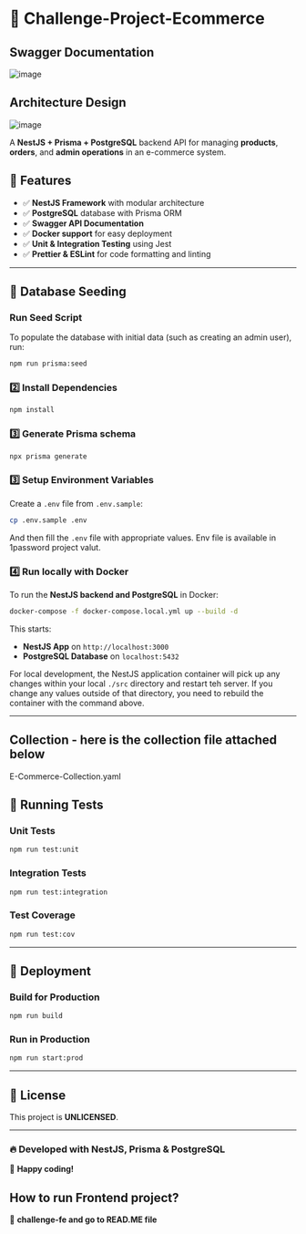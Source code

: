 # 🚀 Challenge-Project-Ecommerce

## Swagger Documentation
![image](https://github.com/user-attachments/assets/d2f0df74-9fc2-4492-a02a-7e1bdd5b5041)

## Architecture Design
![image](https://github.com/user-attachments/assets/76ac4f40-2d0a-47da-a9cb-064794f64253)


A **NestJS + Prisma + PostgreSQL** backend API for managing **products**, **orders**, and **admin operations** in an e-commerce system.

## 📌 Features
- ✅ **NestJS Framework** with modular architecture
- ✅ **PostgreSQL** database with Prisma ORM
- ✅ **Swagger API Documentation**
- ✅ **Docker support** for easy deployment
- ✅ **Unit & Integration Testing** using Jest
- ✅ **Prettier & ESLint** for code formatting and linting

---

## 🌱 Database Seeding

### **Run Seed Script**
To populate the database with initial data (such as creating an admin user), run:

```sh
npm run prisma:seed
```

### 2️⃣ Install Dependencies
```sh
npm install
```

### 3️⃣ Generate Prisma schema
```sh
npx prisma generate
```

### 3️⃣ Setup Environment Variables
Create a `.env` file from `.env.sample`:
```sh
cp .env.sample .env
```
And then fill the `.env` file with appropriate values. Env file is available in 1password project valut.

### 4️⃣ Run locally with Docker
To run the **NestJS backend and PostgreSQL** in Docker:
```sh
docker-compose -f docker-compose.local.yml up --build -d
```
This starts:
- **NestJS App** on `http://localhost:3000`
- **PostgreSQL Database** on `localhost:5432`

For local development, the NestJS application container will pick up any changes within your local `./src` directory and restart teh server.
If you change any values outside of that directory, you need to rebuild the container with the command above.

---

## Collection - here is the collection file attached below

E-Commerce-Collection.yaml

## 🧪 Running Tests
### **Unit Tests**
```sh
npm run test:unit
```

### **Integration Tests**
```sh
npm run test:integration
```

### **Test Coverage**
```sh
npm run test:cov
```

---

## 🚀 Deployment
### **Build for Production**
```sh
npm run build
```
### **Run in Production**
```sh
npm run start:prod
```

---

## 📜 License
This project is **UNLICENSED**.

---

### **🔥 Developed with NestJS, Prisma & PostgreSQL**
🚀 **Happy coding!**


## How to run Frontend project?
🚀 **challenge-fe and go to READ.ME file**